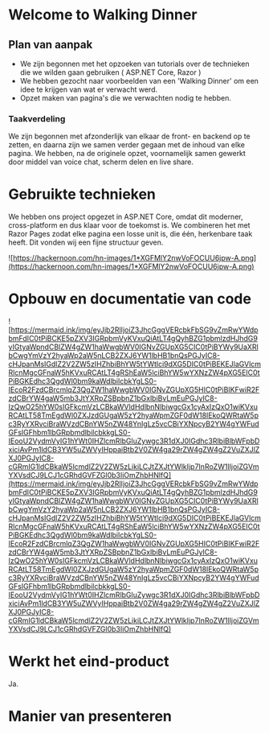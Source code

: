 # Welcome to Walking Dinner

## Plan van aanpak
* We zijn begonnen met het opzoeken van tutorials over de technieken die we wilden gaan gebruiken ( ASP.NET Core, Razor )
* We hebben gezocht naar voorbeelden van een 'Walking Dinner' om een idee te krijgen van wat er verwacht werd.
* Opzet maken van pagina's die we verwachten nodig te hebben.
### Taakverdeling
We zijn begonnen met afzonderlijk van elkaar de front- en backend op te zetten, en daarna zijn we samen verder gegaan met de inhoud van elke pagina. We hebben, na de originele opzet, voornamelijk samen gewerkt door middel van voice chat, scherm delen en live share.

# Gebruikte technieken
We hebben ons project opgezet in ASP.NET Core, omdat dit moderner, cross-platform en dus klaar voor de toekomst is. We combineren het met Razor Pages zodat elke pagina een losse unit is, die één, herkenbare taak heeft. Dit vonden wij een fijne structuur geven.

![https://hackernoon.com/hn-images/1*XGFMlY2nwVoFOCUU6jpw-A.png](https://hackernoon.com/hn-images/1*XGFMlY2nwVoFOCUU6jpw-A.png)
# Opbouw en documentatie van code 
![https://mermaid.ink/img/eyJjb2RlIjoiZ3JhcGggVERcbkFbSG9vZmRwYWdpbmFdIC0tPiBCKE5pZXV3IGRpbmVyKVxuQiAtLT4gQyhBZG1pbmlzdHJhdG9yIGtyaWpndCBlZW4gZW1haWwgbWV0IGNvZGUpXG5CIC0tPiBYWy9UaXRlbCwgYmVzY2hyaWp2aW5nLCB2ZXJ6YW1lbHB1bnQsPGJyIC8-cHJpanMsIGdlZ2V2ZW5zIHZhbiBhYW5tYWtlci9dXG5DIC0tPiBEKEJlaGVlcmRlcnMgcGFnaW5hKVxuRCAtLT4gRShEaW5lciBhYW5wYXNzZW4pXG5EIC0tPiBGKEdhc3QgdWl0bm9kaWdlbilcbkYgLS0-IEcoR2FzdCBrcmlqZ3QgZW1haWwgbWV0IGNvZGUpXG5HIC0tPiBIKFwiR2FzdCBrYW4gaW5mb3JtYXRpZSBpbnZ1bGxlbiBvLmEuPGJyIC8-IzQwO25hYW0sIGFkcmVzLCBkaWVldHdlbnNlbiwgcGx1cyAxIzQxO1wiKVxuRCAtLT58TmEgdWl0ZXJzdGUgaW5zY2hyaWpmZGF0dW18IEkoQWRtaW5pc3RyYXRvciBraWVzdCBnYW5nZW48YnIgLz5vcCBiYXNpcyB2YW4gYWFudGFsIGFhbm1lbGRpbmdlbilcbkkgLS0-IEooU2VydmVyIG1hYWt0IHZlcmRlbGluZywgc3R1dXJ0IGdhc3RlbiBlbWFpbDxiciAvPm1ldCB3YW5uZWVyIHppaiBtb2V0ZW4ga29rZW4gZW4gZ2VuZXJlZXJ0PGJyIC8-cGRmIG1ldCBkaW5lcmdlZ2V2ZW5zLikiLCJtZXJtYWlkIjp7InRoZW1lIjoiZGVmYXVsdCJ9LCJ1cGRhdGVFZGl0b3IiOmZhbHNlfQ](https://mermaid.ink/img/eyJjb2RlIjoiZ3JhcGggVERcbkFbSG9vZmRwYWdpbmFdIC0tPiBCKE5pZXV3IGRpbmVyKVxuQiAtLT4gQyhBZG1pbmlzdHJhdG9yIGtyaWpndCBlZW4gZW1haWwgbWV0IGNvZGUpXG5CIC0tPiBYWy9UaXRlbCwgYmVzY2hyaWp2aW5nLCB2ZXJ6YW1lbHB1bnQsPGJyIC8-cHJpanMsIGdlZ2V2ZW5zIHZhbiBhYW5tYWtlci9dXG5DIC0tPiBEKEJlaGVlcmRlcnMgcGFnaW5hKVxuRCAtLT4gRShEaW5lciBhYW5wYXNzZW4pXG5EIC0tPiBGKEdhc3QgdWl0bm9kaWdlbilcbkYgLS0-IEcoR2FzdCBrcmlqZ3QgZW1haWwgbWV0IGNvZGUpXG5HIC0tPiBIKFwiR2FzdCBrYW4gaW5mb3JtYXRpZSBpbnZ1bGxlbiBvLmEuPGJyIC8-IzQwO25hYW0sIGFkcmVzLCBkaWVldHdlbnNlbiwgcGx1cyAxIzQxO1wiKVxuRCAtLT58TmEgdWl0ZXJzdGUgaW5zY2hyaWpmZGF0dW18IEkoQWRtaW5pc3RyYXRvciBraWVzdCBnYW5nZW48YnIgLz5vcCBiYXNpcyB2YW4gYWFudGFsIGFhbm1lbGRpbmdlbilcbkkgLS0-IEooU2VydmVyIG1hYWt0IHZlcmRlbGluZywgc3R1dXJ0IGdhc3RlbiBlbWFpbDxiciAvPm1ldCB3YW5uZWVyIHppaiBtb2V0ZW4ga29rZW4gZW4gZ2VuZXJlZXJ0PGJyIC8-cGRmIG1ldCBkaW5lcmdlZ2V2ZW5zLikiLCJtZXJtYWlkIjp7InRoZW1lIjoiZGVmYXVsdCJ9LCJ1cGRhdGVFZGl0b3IiOmZhbHNlfQ)

# Werkt het eind-product
Ja.

# Manier van presenteren


